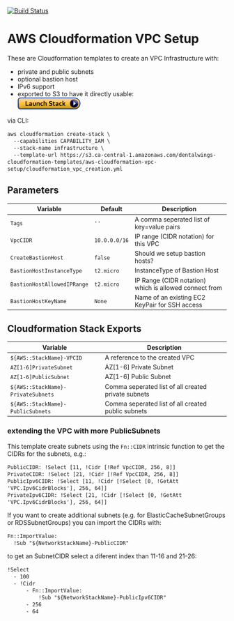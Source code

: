 [![Build Status](https://travis-ci.com/dentalwings/aws-cloudformation-vpc-setup.svg?branch=master)](https://travis-ci.com/dentalwings/aws-cloudformation-vpc-setup)

# AWS Cloudformation VPC Setup

These are Cloudformation templates to create an VPC Infrastructure with:
* private and public subnets
* optional bastion host
* IPv6 support
* exported to S3 to have it directly usable:<br/>[![Launch Stack](assets/launch-stack.png)](https://console.aws.amazon.com/cloudformation/home#/stacks/new?stackName=infrastructure&templateURL=https%3A%2F%2Fs3.ca-central-1.amazonaws.com%2Fdentalwings-cloudformation-templates%2Faws-cloudformation-vpc-setup%2Fcloudformation_vpc_creation.yml)

via CLI:

    aws cloudformation create-stack \
      --capabilities CAPABILITY_IAM \
      --stack-name infrastructure \
      --template-url https://s3.ca-central-1.amazonaws.com/dentalwings-cloudformation-templates/aws-cloudformation-vpc-setup/cloudformation_vpc_creation.yml

## Parameters

| Variable | Default | Description |
| --- |  --- | --- |
| `Tags` |  `''` | A comma seperated list of key=value pairs |
| `VpcCIDR` | `10.0.0.0/16` | IP range (CIDR notation) for this VPC |
| `CreateBastionHost` | `false` | Should we setup bastion hosts? |
| `BastionHostInstanceType` | `t2.micro` | InstanceType of Bastion Host |
| `BastionHostAllowedIPRange` | `t2.micro` | IP Range (CIDR notation) which is allowed connect from |
| `BastionHostKeyName` | `None` | Name of an existing EC2 KeyPair for SSH access |

## Cloudformation Stack Exports

| Variable | Description |
| --- | --- |
| `${AWS::StackName}-VPCID` | A reference to the created VPC |
| `AZ[1-6]PrivateSubnet` | AZ[1-6] Private Subnet |
| `AZ[1-6]PublicSubnet` | AZ[1-6] Public Subnet |
| `${AWS::StackName}-PrivateSubnets` | Comma seperated list of all created private subnets |
| `${AWS::StackName}-PublicSubnets` | Comma seperated list of all created public subnets |

### extending the VPC with more PublicSubnets

This template create subnets using the `Fn::CIDR` intrinsic function to get the CIDRs for the subnets, e.g.:

    PublicCIDR: !Select [11, !Cidr [!Ref VpcCIDR, 256, 8]]
    PrivateCIDR: !Select [21, !Cidr [!Ref VpcCIDR, 256, 8]]
    PublicIpv6CIDR: !Select [11, !Cidr [!Select [0, !GetAtt 'VPC.Ipv6CidrBlocks'], 256, 64]]
    PrivateIpv6CIDR: !Select [21, !Cidr [!Select [0, !GetAtt 'VPC.Ipv6CidrBlocks'], 256, 64]]

If you want to create additional subnets (e.g. for ElasticCacheSubnetGroups or RDSSubnetGroups) you can import the CIDRs with:

    Fn::ImportValue:
      !Sub "${NetworkStackName}-PublicCIDR"

to get an SubnetCIDR select a diferent index than 11-16 and 21-26:

    !Select
      - 100
      - !Cidr
          - Fn::ImportValue:
              !Sub "${NetworkStackName}-PublicIpv6CIDR"
          - 256
          - 64
